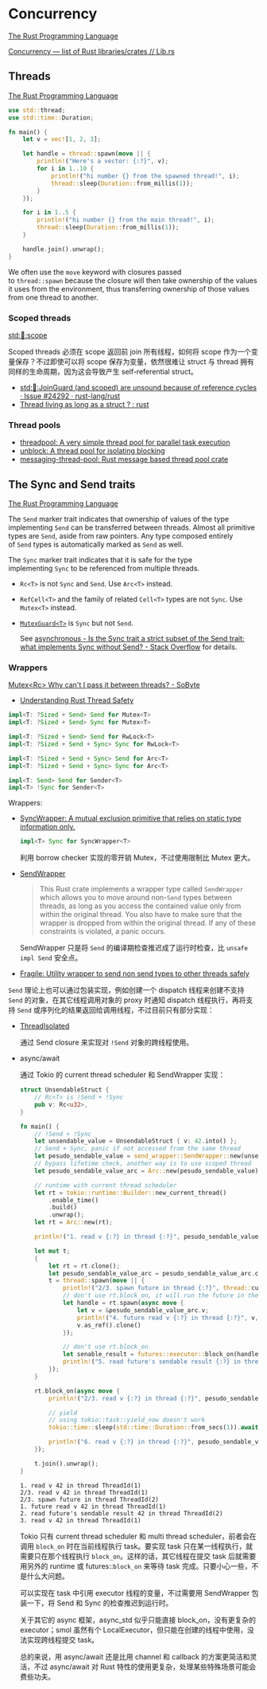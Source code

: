# Concurrency
[The Rust Programming Language](https://doc.rust-lang.org/book/ch16-00-concurrency.html)

[Concurrency — list of Rust libraries/crates // Lib.rs](https://lib.rs/concurrency)

## Threads
[The Rust Programming Language](https://doc.rust-lang.org/book/ch16-01-threads.html)

```rust
use std::thread;
use std::time::Duration;

fn main() {
    let v = vec![1, 2, 3];

    let handle = thread::spawn(move || {
        println!("Here's a vector: {:?}", v);
        for i in 1..10 {
            println!("hi number {} from the spawned thread!", i);
            thread::sleep(Duration::from_millis(1));
        }
    });

    for i in 1..5 {
        println!("hi number {} from the main thread!", i);
        thread::sleep(Duration::from_millis(1));
    }

    handle.join().unwrap();
}
```

We often use the `move` keyword with closures passed to `thread::spawn` because the closure will then take ownership of the values it uses from the environment, thus transferring ownership of those values from one thread to another.

### Scoped threads
[std::thread::scope](https://doc.rust-lang.org/stable/std/thread/fn.scope.html)

Scoped threads 必须在 scope 返回前 join 所有线程，如何将 scope 作为一个变量保存？不过即使可以将 scope 保存为变量，依然很难让 struct 与 thread 拥有同样的生命周期，因为这会导致产生 self-referential struct。
- [std::thread::JoinGuard (and scoped) are unsound because of reference cycles · Issue #24292 · rust-lang/rust](https://github.com/rust-lang/rust/issues/24292)
- [Thread living as long as a struct ? : rust](https://www.reddit.com/r/rust/comments/7iuzy8/thread_living_as_long_as_a_struct/)

### Thread pools
- [threadpool: A very simple thread pool for parallel task execution](https://github.com/rust-threadpool/rust-threadpool)
- [unblock: A thread pool for isolating blocking](https://github.com/botika/unblock)
- [messaging-thread-pool: Rust message based thread pool crate](https://github.com/cainem/messaging-thread-pool)


## The Sync and Send traits
[The Rust Programming Language](https://doc.rust-lang.org/book/ch16-04-extensible-concurrency-sync-and-send.html)

The `Send` marker trait indicates that ownership of values of the type implementing `Send` can be transferred between threads. Almost all primitive types are `Send`, aside from raw pointers. Any type composed entirely of `Send` types is automatically marked as `Send` as well.

The `Sync` marker trait indicates that it is safe for the type implementing `Sync` to be referenced from multiple threads.

- `Rc<T>` is not `Sync` and `Send`. Use `Arc<T>` instead.
- `RefCell<T>` and the family of related `Cell<T>` types are not `Sync`. Use `Mutex<T>` instead.
- [`MutexGuard<T>`](https://doc.rust-lang.org/std/sync/struct.MutexGuard.html) is `Sync` but not `Send`.

  See [asynchronous - Is the Sync trait a strict subset of the Send trait; what implements Sync without Send? - Stack Overflow](https://stackoverflow.com/questions/68704717/is-the-sync-trait-a-strict-subset-of-the-send-trait-what-implements-sync-withou) for details.

### Wrappers
[Mutex\<Rc\> Why can't I pass it between threads? - SoByte](https://www.sobyte.net/post/2022-02/rust-mutex-send/)
- [Understanding Rust Thread Safety](https://onesignal.com/blog/thread-safety-rust/)

```rust
impl<T: ?Sized + Send> Send for Mutex<T>
impl<T: ?Sized + Send> Sync for Mutex<T>

impl<T: ?Sized + Send> Send for RwLock<T>
impl<T: ?Sized + Send + Sync> Sync for RwLock<T>

impl<T: ?Sized + Send + Sync> Send for Arc<T>
impl<T: ?Sized + Send + Sync> Sync for Arc<T>

impl<T: Send> Send for Sender<T>
impl<T> !Sync for Sender<T>
```

Wrappers:
- [SyncWrapper: A mutual exclusion primitive that relies on static type information only.](https://github.com/Actyx/sync_wrapper)
  
  ```rust
  impl<T> Sync for SyncWrapper<T>
  ```
  利用 borrow checker 实现的零开销 Mutex，不过使用限制比 Mutex 更大。

- [SendWrapper](https://github.com/thk1/send_wrapper)
  
  > This Rust crate implements a wrapper type called `SendWrapper` which allows you to move around non-`Send` types between threads, as long as you access the contained value only from within the original thread. You also have to make sure that the wrapper is dropped from within the original thread. If any of these constraints is violated, a panic occurs.

  SendWrapper 只是将 `Send` 的编译期检查推迟成了运行时检查，比 `unsafe impl Send` 安全点。

- [Fragile: Utility wrapper to send non send types to other threads safely](https://github.com/mitsuhiko/fragile)

`Send` 理论上也可以通过包装实现，例如创建一个 dispatch 线程来创建不支持 `Send` 的对象，在其它线程调用对象的 proxy 时通知 dispatch 线程执行，再将支持 `Send` 或序列化的结果返回给调用线程，不过目前只有部分实现：

- [ThreadIsolated](https://github.com/jgallagher/thread_isolated/)

  通过 Send closure 来实现对 `!Send` 对象的跨线程使用。

- async/await

  通过 Tokio 的 current thread scheduler 和 SendWrapper 实现：

  ```rust
  struct UnsendableStruct {
      // Rc<T> is !Send + !Sync
      pub v: Rc<u32>,
  }
  
  fn main() {
      // !Send + !Sync
      let unsendable_value = UnsendableStruct { v: 42.into() };
      // Send + Sync, panic if not accessed from the same thread
      let pesudo_sendable_value = send_wrapper::SendWrapper::new(unsendable_value);
      // bypass lifetime check, another way is to use scoped thread
      let pesudo_sendable_value_arc = Arc::new(pesudo_sendable_value);
  
      // runtime with current thread scheduler
      let rt = tokio::runtime::Builder::new_current_thread()
          .enable_time()
          .build()
          .unwrap();
      let rt = Arc::new(rt);
  
      println!("1. read v {:?} in thread {:?}", pesudo_sendable_value_arc.v, thread::current().id());
  
      let mut t;
      {
          let rt = rt.clone();
          let pesudo_sendable_value_arc = pesudo_sendable_value_arc.clone();
          t = thread::spawn(move || {
              println!("2/3. spawn future in thread {:?}", thread::current().id());
              // don't use rt.block_on, it will run the future in the current thread
              let handle = rt.spawn(async move {
                  let v = &pesudo_sendable_value_arc.v;
                  println!("4. future read v {:?} in thread {:?}", v, thread::current().id());
                  v.as_ref().clone()
              });
  
              // don't use rt.block_on
              let senable_result = futures::executor::block_on(handle).unwrap();
              println!("5. read future's sendable result {:?} in thread {:?}", senable_result, thread::current().id());
          });
      }
  
      rt.block_on(async move {
          println!("2/3. read v {:?} in thread {:?}", pesudo_sendable_value_arc.v, thread::current().id());
  
          // yield
          // using tokio::task::yield_now doesn't work
          tokio::time::sleep(std::time::Duration::from_secs(1)).await;
  
          println!("6. read v {:?} in thread {:?}", pesudo_sendable_value_arc.v, thread::current().id());
      });
  
      t.join().unwrap();
  }
  ```
  ```
  1. read v 42 in thread ThreadId(1)
  2/3. read v 42 in thread ThreadId(1)
  2/3. spawn future in thread ThreadId(2)
  1. future read v 42 in thread ThreadId(1)
  2. read future's sendable result 42 in thread ThreadId(2)
  3. read v 42 in thread ThreadId(1)
  ```
  
  Tokio 只有 current thread scheduler 和 multi thread scheduler，前者会在调用 `block_on` 时在当前线程执行 task。要实现 task 只在某一线程执行，就需要只在那个线程执行 `block_on`。这样的话，其它线程在提交 task 后就需要用另外的 runtime 或 futures::`block_on` 来等待 task 完成。只要小心一些，不是什么大问题。
  
  可以实现在 task 中引用 executor 线程的变量，不过需要用 SendWrapper 包装一下，将 Send 和 Sync 的检查推迟到运行时。  
  
  关于其它的 async 框架，async_std 似乎只能直接 block_on，没有更复杂的 executor；smol 虽然有个 LocalExecutor，但只能在创建的线程中使用，没法实现跨线程提交 task。
  
  总的来说，用 async/await 还是比用 channel 和 callback 的方案更简洁和灵活，不过 async/await 对 Rust 特性的使用更复杂，处理某些特殊场景可能会费些功夫。
